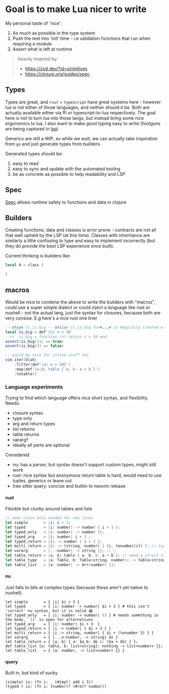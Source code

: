 # Goal is to make Lua nicer to write

My personal taste of 'nice':

1. As much as possible in the type system
2. Push the rest into 'init' time - i.e validation functions that run when requiring a module
3. Assert what is left at runtime

> heavily inspired by:
>
> - https://zod.dev/?id=primitives
> - https://clojure.org/guides/spec

## Types

Types are great, and `rust` + `typescript` have great systems here - however lua is not either of those languages, and neither should it be. Both are actually available either via ffi or typescript-to-lua respectively. The goal here is not to turn lua into those langs, but instead bring some nice ergonomics to lua. I also want to make good typing easy to write (footguns are being captured in [lsp](./lsp.md))

Generics are still a WIP, so while we wait, we can actually take inspiration from `go` and just generate types from builders.

Generated types should be:

1. easy to read
1. easy to sync and update with the automated tooling
1. be as concrete as possible to help readability and LSP

## Spec

[Spec](https://clojure.org/guides/spec) allows runtime safely to functions and data in clojure

## Builders

Creating functions, data and classes is error prone - contracts are not all that well upheld by the LSP (at this time). Classes with inheritance are similarly a little confusing to type and easy to implement incorrectly (but they do provide the best LSP experience once built).

Current thinking is builders like:

```lua
local A = class {

}
```

## macros

Would be nice to combine the above to write the builders with "macros", could use a super simple dialect or could inject a language like rust or nushell - not the actual lang, just the syntax for closures, because both are very consise. E.g here's a nice rust one liner

```lua
---@type ct.is_big -- @alias ct.is_big fun<...> is magically created elsewhere
local is_big = def'|n| n > 10'
-->>  is_big = function (n) return n > 10 end
assert(is_big(11) == true)
assert(is_big(3) == false)

-- would be nice for inline stuff too
vim.iter(blah)
	:filter(def'|a| a > 10}')
	:map(def'|a,b| table { a, b: a + b }')
	:totable()


```

### Language experiments

Trying to find which language offers nice short syntax, and flexibility. Needs:

- closure syntax
- type only
- arg and return types
- list returns
- table returns
- vararg?
- ideally all parts are optional

Considered

- nu: has a parser, but syntax doesn't support custom types, might still work
- rust: nice syntax but anonymous return table is hard, would need to use tuples, generics or leave out
- tree sitter query: concise and builtin to neovim release

#### rust

Flexible but clunky around tables and lists

```rust
// semi colon only needed for new lines
let simple       = |i| i + 3;
let typed        = |i: number| -> number { i + 3 };
let typed_only   = |i: number| -> number {};
let typed_arg    = |i: number| i + 3 ;
let typed_return = |i| -> number { i + 3 };
let multi_return = |i| -> (string, number) { (i, tonumber(i)) }; // tuple syntax
let vararg       = |..:number| -> string {}; // 🤮
let table_return = |a, b| table { a, b, c: a + b }; // need a struct to return, so could use lowercase for builtin and uppercase for types
let table_type   = |a: Table, b: Table<string, number>| -> Table<string, User> {};
let table_list   = |a: number| -> Arr<number> {};
```

#### nu

Just falls to bits at complex types (because these aren't yet native to nushell)

```nu
let simple       = { |i| $i + 3 }
let typed        = { |i: number -> number| $i + 3 } # this isn't 'correct' nu syntax, but it is valid 😂
let typed_only   = { |i: number -> number| () } # needs something in the body, `()` is open for alternatives
let typed_arg    = { |i: number| $i + 3  }
let typed_return = { |i -> number| { $i + 3 } }
let multi_return = { |i -> string, number| { $i + (tonumber 3) } }
let vararg       = { |...n:number, -> string| $n }
let table_return = { |a, b| { a: $a b: $b c: ($a + $b) } };
def table_list [a: table, b: list<string]: nothing -> list<number> {};
let table_list   = { |a: number, -> list<number> {} }
```

#### query

Built in, but kind of sucky

```query
(simple) is: (fn i: _ (#impl! add i 3))
(typed ) is: (fn i: (number)? (#ret? number))
```
